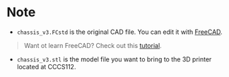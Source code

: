# Note
- `chassis_v3.FCstd` is the original CAD file. You can edit it with [FreeCAD](https://www.freecadweb.org/).
> Want ot learn FreeCAD? Check out this [tutorial](https://youtu.be/CG_czsNdUfs).
 
- `chassis_v3.stl` is the model file you want to bring to the 3D printer located at CCCS112.
